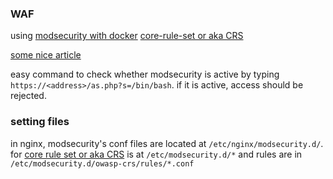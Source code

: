 ### WAF
using [modsecurity with docker](https://github.com/coreruleset/modsecurity-crs-docker)
[core-rule-set or aka CRS](https://github.com/coreruleset/coreruleset)

[some nice article](https://dev.to/henri_sekeladi/install-nginx-with-modsecurity-3-owasp-crs-on-ubuntu-2204-5d6l)

easy command to check whether modsecurity is active by typing `https://<address>/as.php?s=/bin/bash`. if it is active, access should be rejected.

### setting files
in nginx, modsecurity's conf files are located at `/etc/nginx/modsecurity.d/`.
for [core rule set or aka CRS](https://coreruleset.org/) is at `/etc/modsecurity.d/*` and rules are in `/etc/modsecurity.d/owasp-crs/rules/*.conf`


